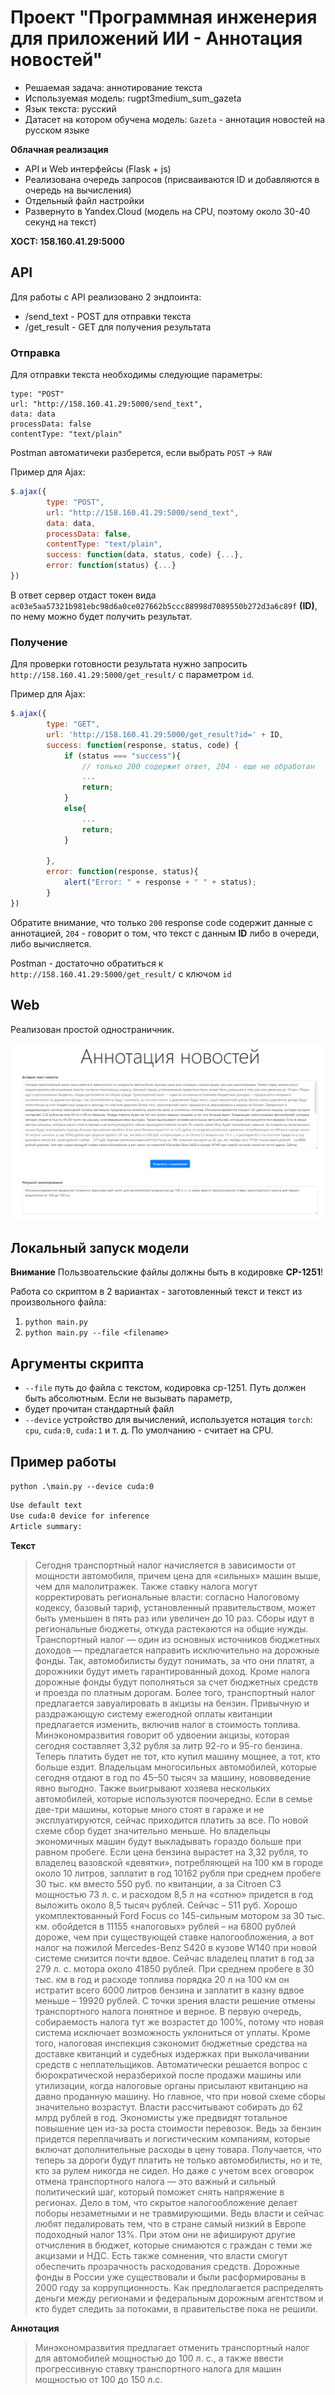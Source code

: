 # Проект "Программная инженерия для приложений ИИ - Аннотация новостей"

* Решаемая задача: аннотирование текста
* Используемая модель: rugpt3medium_sum_gazeta
* Язык текста: русский
* Датасет на котором обучена модель: `Gazeta` - аннотация новостей на русском языке

**Облачная реализация**
* API и Web интерфейсы (Flask + js)
* Реализована очередь запросов (присваиваются ID и добавляются в очередь на вычисления)
* Отдельный файл настройки
* Развернуто в Yandex.Cloud (модель на CPU, поэтому около 30-40 секунд на текст)

**ХОСТ: 158.160.41.29:5000**
## API
Для работы с API реализовано 2 эндпоинта:
* /send_text - POST для отправки текста
* /get_result - GET для получения результата

### Отправка
Для отправки текста необходимы следующие параметры:

```cli
type: "POST"
url: "http://158.160.41.29:5000/send_text",
data: data
processData: false
contentType: "text/plain"
```

Postman автоматичеки разберется, если выбрать `POST` $\rightarrow$ `RAW`

Пример для Ajax:

```js
$.ajax({
        type: "POST",
        url: "http://158.160.41.29:5000/send_text",
        data: data,
        processData: false,
        contentType: "text/plain",
        success: function(data, status, code) {...},
        error: function(status) {...}
})
```

В ответ сервер отдаст токен вида `ac03e5aa57321b981ebc98d6a0ce027662b5ccc88998d7089550b272d3a6c89f` **(ID)**, по
нему можно будет получить результат.

### Получение

Для проверки готовности результата нужно запросить `http://158.160.41.29:5000/get_result/` с параметром `id`.

Пример для Ajax:

```js
$.ajax({
        type: "GET",
        url: 'http://158.160.41.29:5000/get_result?id=' + ID,
        success: function(response, status, code) {
            if (status === "success"){
                // только 200 содержит ответ, 204 - еще не обработан
                ...
                return;
            }
            else{
                ...
                return;
            }
            
        },
        error: function(response, status){
            alert("Error: " + response + " " + status);
        }
})
```

Обратите внимание, что только `200` response code содержит данные с аннотацией, `204` - говорит о том, что текст с данным **ID** либо в очереди, либо вычисляется.

Postman - достаточно обратиться к `http://158.160.41.29:5000/get_result/` с ключом `id`

## Web

Реализован простой одностраничник.

![Screenshot](imgs/web.png)

## Локальный запуск модели

**Внимание** Пользвоательские файлы должны быть в кодировке **CP-1251**!

Работа со скриптом в 2 вариантах - заготовленный текст и текст из произвольного файла:

1. `python main.py`
2. `python main.py --file <filename>`


## Аргументы скрипта

* `--file` путь до файла с текстом, кодировка cp-1251. Путь должен быть абсолютным. Если не вызывать параметр, 
* будет прочитан стандартный файл
* `--device` устройство для вычислений, используется нотация `torch`: `cpu`, `cuda:0`, `cuda:1` и т. д. По умолчанию - считает на CPU.

## Пример работы

`python .\main.py --device cuda:0`

```bash
Use default text
Use cuda:0 device for inference
Article summary:
```

**Текст**

>Сегодня транспортный налог начисляется в зависимости от мощности автомобиля, причем цена для «сильных» машин выше, чем для малолитражек. Также ставку налога могут корректировать региональные власти: согласно Налоговому кодексу, базовый тариф, установленный правительством, может быть уменьшен в пять раз или увеличен до 10 раз. Сборы идут в региональные бюджеты, откуда растекаются на общие нужды. Транспортный налог — один из основных источников бюджетных доходов — предлагается направить исключительно на дорожные фонды. Так, автомобилисты будут понимать, за что они платят, а дорожники будут иметь гарантированный доход. Кроме налога дорожные фонды будут пополняться за счет бюджетных средств и проезда по платным дорогам. Более того, транспортный налог предлагается завуалировать в акцизы на бензин. Привычную и раздражающую систему ежегодной оплаты квитанции предлагается изменить, включив налог в стоимость топлива. Минэкономразвития говорит об удвоении акцизы, которая сегодня составляет 3,32 рубля за литр 92-го и 95-го бензина. Теперь платить будет не тот, кто купил машину мощнее, а тот, кто больше ездит. Владельцам многосильных автомобилей, которые сегодня отдают в год по 45–50 тысяч за машину, нововведение явно выгодно. Также выигрывают хозяева нескольких автомобилей, которые используются поочередно. Если в семье две-три машины, которые много стоят в гараже и не эксплуатируются, сейчас приходится платить за все. По новой схеме сбор будет значительно меньше. Но владельцы экономичных машин будут выкладывать гораздо больше при равном пробеге. Если цена бензина вырастет на 3,32 рубля, то владелец вазовской «девятки», потребляющей на 100 км в городе около 10 литров, заплатит в год 10162 рубля при среднем пробеге 30 тыс. км вместо 550 руб. по квитанции, а за Citroen C3 мощностью 73 л. с. и расходом 8,5 л на «сотню» придется в год выложить около 8,5 тысяч рублей. Сейчас – 511 руб. Хорошо укомплектованный Ford Focus cо 145-сильным мотором за 30 тыс. км. обойдется в 11155 «налоговых» рублей – на 6800 рублей дороже, чем при существующей ставке налогообложения, а вот налог на пожилой Mercedes-Benz S420 в кузове W140 при новой системе снизится почти вдвое. Сейчас владелец платит в год за 279 л. с. мотора около 41850 рублей. При среднем пробеге в 30 тыс. км в год и расходе топлива порядка 20 л на 100 км он истратит всего 6000 литров бензина и заплатит в казну вдвое меньше – 19920 рублей. С точки зрения власти решение отмены транспортного налога понятное и верное. В первую очередь, собираемость налога тут же возрастет до 100%, потому что новая система исключает возможность уклониться от уплаты. Кроме того, налоговая инспекция сэкономит бюджетные средства на доставке квитанций и судебных издержках при выколачивании средств с неплательщиков. Автоматически решается вопрос с бюрократической неразберихой после продажи машины или утилизации, когда налоговые органы присылают квитанцию на давно проданную машину. Но главное, что при новой схеме сборы значительно возрастут. Власти рассчитывают собирать до 62 млрд рублей в год. Экономисты уже предвидят тотальное повышение цен из-за роста стоимости перевозок. Ведь за бензин придется переплачивать и логистическим компаниям, которые включат дополнительные расходы в цену товара. Получается, что теперь за дороги будут платить не только автомобилисты, но и те, кто за рулем никогда не сидел. Но даже с учетом всех оговорок отмена транспортного налога — это важный и сильный политический шаг, который поможет снять напряжение в регионах. Дело в том, что скрытое налогообложение делает поборы незаметными и не травмирующими. Ведь власти и сейчас любят педалировать тем, что в стране самый низкий в Европе подоходный налог 13%. При этом они не афишируют другие отчисления в бюджет, которые снимаются с граждан с теми же акцизами и НДС. Есть также сомнения, что власти смогут обеспечить прозрачность расходования средств. Дорожные фонды в России уже существовали и были расформированы в 2000 году за коррупционность. Как предполагается распределять деньги между регионами и федеральным дорожным агентством и кто будет следить за потоками, в правительстве пока не решили.

**Аннотация**

>Минэкономразвития предлагает отменить транспортный налог для автомобилей мощностью до 100 л. с., а также ввести прогрессивную ставку транспортного налога для машин мощностью от 100 до 150 л.с.
